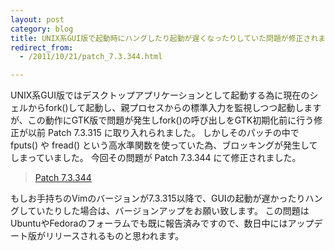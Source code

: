 ```yaml
---
layout: post
category: blog
title: UNIX系GUI版で起動時にハングしたり起動が遅くなったりしていた問題が修正されました。
redirect_from:
  - /2011/10/21/patch_7.3.344.html

---
```


UNIX系GUI版ではデスクトップアプリケーションとして起動する為に現在のシェルからfork()して起動し、親プロセスからの標準入力を監視しつつ起動しますが、この動作にGTK版で問題が発生しfork()の呼び出しをGTK初期化前に行う修正が以前 Patch 7.3.315 に取り入れられました。
しかしそのパッチの中で fputs() や fread() という高水準関数を使っていた為、ブロッキングが発生してしまっていました。
今回その問題が Patch 7.3.344 にて修正されました。

> [Patch 7.3.344 ](https://groups.google.com/d/topic/vim_dev/nLaY3Q2V0y0/discussion)

もしお手持ちのVimのバージョンが7.3.315以降で、GUIの起動が遅かったりハングしていたりした場合は、バージョンアップをお願い致します。
この問題はUbuntuやFedoraのフォーラムでも既に報告済みですので、数日中にはアップデート版がリリースされるものと思われます。
